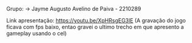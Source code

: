 Grupo:
-> Jayme Augusto Avelino de Paiva - 2210289

Link apresentação:
https://youtu.be/XpHRsgEG3lE
(A gravação do jogo ficava com fps baixo, entao gravei o ultimo trecho em que apresento a gameplay usando o cel)
